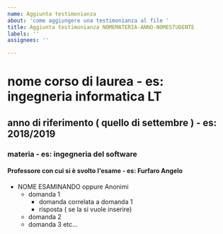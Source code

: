 ```yaml
---
name: Aggiunta testimonianza
about: 'come aggiungere una testimonianza al file '
title: Aggiunta testimonianza NOMEMATERIA-ANNO-NOMESTUDENTE
labels: ''
assignees: ''

---
```


# nome corso di laurea - es: ingegneria informatica LT

## anno di riferimento ( quello di settembre ) - es: 2018/2019

### materia - es: ingegneria del software

#### Professore con cui si è svolto l'esame - es: Furfaro Angelo 

- NOME ESAMINANDO oppure Anonimi 
    - domanda 1
        - domanda correlata a domanda 1
        - risposta ( se la si vuole inserire)
    - domanda 2
    - domanda 3
etc...
